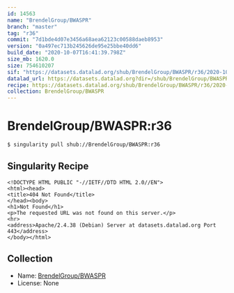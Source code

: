 ```yaml
---
id: 14563
name: "BrendelGroup/BWASPR"
branch: "master"
tag: "r36"
commit: "7d1bde4d07e3456a68aea62123c00588daeb8953"
version: "0a497ec713b245626de95e25bbe40dd6"
build_date: "2020-10-07T16:41:39.798Z"
size_mb: 1620.0
size: 754610207
sif: "https://datasets.datalad.org/shub/BrendelGroup/BWASPR/r36/2020-10-07-7d1bde4d-0a497ec7/0a497ec713b245626de95e25bbe40dd6.sif"
datalad_url: https://datasets.datalad.org?dir=/shub/BrendelGroup/BWASPR/r36/2020-10-07-7d1bde4d-0a497ec7/
recipe: https://datasets.datalad.org/shub/BrendelGroup/BWASPR/r36/2020-10-07-7d1bde4d-0a497ec7/Singularity
collection: BrendelGroup/BWASPR
---
```


# BrendelGroup/BWASPR:r36

```bash
$ singularity pull shub://BrendelGroup/BWASPR:r36
```

## Singularity Recipe

```singularity
<!DOCTYPE HTML PUBLIC "-//IETF//DTD HTML 2.0//EN">
<html><head>
<title>404 Not Found</title>
</head><body>
<h1>Not Found</h1>
<p>The requested URL was not found on this server.</p>
<hr>
<address>Apache/2.4.38 (Debian) Server at datasets.datalad.org Port 443</address>
</body></html>
```

## Collection

 - Name: [BrendelGroup/BWASPR](https://github.com/BrendelGroup/BWASPR)
 - License: None

